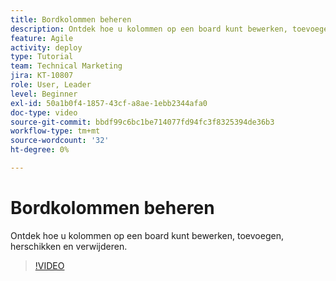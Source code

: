 ```yaml
---
title: Bordkolommen beheren
description: Ontdek hoe u kolommen op een board kunt bewerken, toevoegen, herschikken en verwijderen.
feature: Agile
activity: deploy
type: Tutorial
team: Technical Marketing
jira: KT-10807
role: User, Leader
level: Beginner
exl-id: 50a1b0f4-1857-43cf-a8ae-1ebb2344afa0
doc-type: video
source-git-commit: bbdf99c6bc1be714077fd94fc3f8325394de36b3
workflow-type: tm+mt
source-wordcount: '32'
ht-degree: 0%

---
```


# Bordkolommen beheren

Ontdek hoe u kolommen op een board kunt bewerken, toevoegen, herschikken en verwijderen.

>[!VIDEO](https://video.tv.adobe.com/v/346570/?quality=12&learn=on&enablevpops=1)
